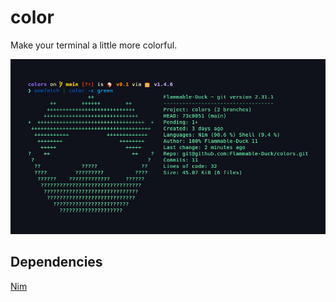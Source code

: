 # color  
Make your terminal a little more colorful.

![screenshot](https://raw.githubusercontent.com/Flammable-Duck/colors/main/screenshot.png) 

## Dependencies
[Nim](https://nim-lang.org/)

